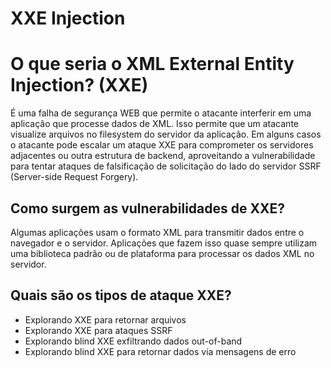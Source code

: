 # XXE Injection

<h1>O que seria o XML External Entity Injection? (XXE)</h1>

É uma falha de segurança WEB que permite o atacante interferir em uma aplicação que processe dados de XML. Isso permite que um atacante visualize arquivos
no filesystem do servidor da aplicação. Em alguns casos o atacante pode escalar um ataque XXE para comprometer os servidores adjacentes ou outra estrutura
de backend, aproveitando a vulnerabilidade para tentar ataques de falsificação de solicitação do lado do servidor SSRF (Server-side Request Forgery).

<h2>Como surgem as vulnerabilidades de XXE?</h2>
Algumas aplicações usam o formato XML para transmitir dados entre o navegador e o servidor. Aplicações que fazem isso quase sempre utilizam uma biblioteca
padrão ou de plataforma para processar os dados XML no servidor.

<h2> Quais são os tipos de ataque XXE? </h2>

<ul>
  <li>Explorando XXE para retornar arquivos</li>
  <li>Explorando XXE para ataques SSRF</li>
  <li>Explorando blind XXE exfiltrando dados out-of-band</li>
  <li>Explorando blind XXE para retornar dados via mensagens de erro</li>
</ul>
